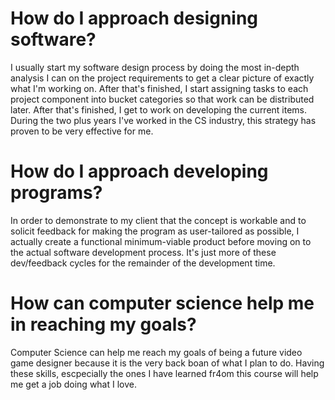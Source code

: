 # How do I approach designing software?
I usually start my software design process by doing the most in-depth analysis I can on the project requirements to get a clear picture of exactly what I'm working on. After that's finished, I start assigning tasks to each project component into bucket categories so that work can be distributed later. After that's finished, I get to work on developing the current items. During the two plus years I've worked in the CS industry, this strategy has proven to be very effective for me. 
# How do I approach developing programs?
In order to demonstrate to my client that the concept is workable and to solicit feedback for making the program as user-tailored as possible, I actually create a functional minimum-viable product before moving on to the actual software development process. It's just more of these dev/feedback cycles for the remainder of the development time.
# How can computer science help me in reaching my goals?
Computer Science can help me reach my goals of being a future video game designer because it is the very back boan of what I plan to do. Having these skills, escpecially the ones I have learned fr4om this course will help me get a job doing what I love. 
